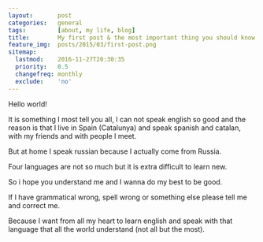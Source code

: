 ```yaml
---
layout:       post
categories:   general
tags:         [about, my life, blog]
title:        My first post & the most important thing you should know about me =)
feature_img:  posts/2015/03/first-post.png
sitemap:
  lastmod:    2016-11-27T20:30:35
  priority:   0.5
  changefreq: monthly
  exclude:    'no'
---
```


Hello world!

It is something I most tell you all, I can not speak english so good and the reason is that I live in Spain (Catalunya) and speak spanish and catalan, with my friends and with people I meet.

But at home I speak russian because I actually come from Russia.

Four languages are not so much but it is extra difficult to learn new.

So i hope you understand me and I wanna do my best to be good.

If I have grammatical wrong, spell wrong or something else please tell me and correct me.

Because I want from all my heart to learn english and speak with that language that all the world understand (not all but the most).
